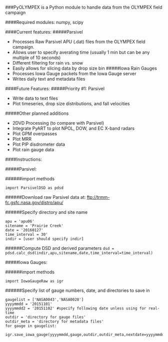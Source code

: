 ###PyOLYMPEX is a Python module to handle data from the OLYMPEX field campaign

####Required modules:
numpy, scipy

####Current features: 
#####Parsivel
- Processes Raw Parsivel APU (.dat) files from the OLYMPEX field campaign. 
- Allows user to specify averating time (usually 1 min but can be any multiple of 10 seconds)
- Different filtering for rain vs. snow
- Easily allows for slicing data by drop size bin
#####Iowa Rain Gauges
- Processes Iowa Gauge packets from the Iowa Gauge server
- Writes daily text and metadata files

####Future Features:
#####Priority #1: Parsivel
- Write data to text files
- Plot timeseries, drop size distributions, and fall velocities

#####Other planned additions
- 2DVD Processing (to compare with Parsivel)
- Integrate PyART to plot NPOL, DOW, and EC X-band radars
- Plot GPM overpasses
- Plot MRR
- Plot PIP disdrometer data
- Plot rain gauge data

####Instructions:

#####Parsivel:

######import methods
```
import ParsivelDSD as pdsd
```

######Download raw Parsivel data at: ftp://trmm-fc.gsfc.nasa.gov/distro/apu/

######Specify directory and site name
```
apu = 'apu06'
sitename = 'Prairie Creek'
date = '20160127'
time_interval = 30' 
indir = [user should specify indir]
```

######Compute DSD and derived parameters
```dsd = pdsd.calc_dsd(indir,apu,sitename,date,time_interval=time_interval)```

#####Iowa Gauges:

######import methods
```
import IowaGaugeRaw as igr
```
######Specify list of gauge numbers, date, and directories to save in
```
gaugelist = ['NASA0043','NASA0028']
yyyymmdd = '20151101'
yyyymmdd2 = '20151102' #specify following date unless using for real-time
outdir = 'directory for gauge files'
outdir_meta = 'directory for metadata files'
for gauge in gaugelist:
    igr.save_iowa_gauge(yyyymmdd,gauge,outdir,outdir_meta,nextdate=yyyymmdd2)
```





